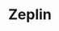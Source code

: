 ---
title: Zeplin
intro: Handoff designs and styleguides to developers from all major design tools.
link: http://www.zeplin.io
category:
- Handoff
- Collaboration
image: "/assets/images/zeplin.png"
---